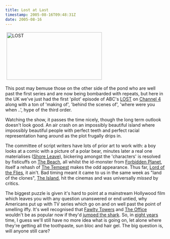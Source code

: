 ```yaml
---
title: Lost at Last
timestamp: 2005-08-16T09:48:31Z
date: 2005-08-16
---
```


<img src="http://blog.whatfettle.com/lost.jpg" height="150" width="300" border="0" hspace="4" vspace="4" alt="LOST" />

<p>This post may bemuse those on the other side of the pond who are well past the first series and are now being bombarded with repeats, but here in the UK we've just had the first 'pilot' episode of ABC's <a href="http://www.imdb.com/title/tt0411008/combined">LOST</a> on <a href="">Channel 4</a> along with a ton of 'making of', 'behind the scenes of', 'where were you when ..', hype of the third order. </p>
<p>Watching the show, it passes the time nicely, though the long term outlook doesn't look good. An air crash on an impossibly beautiful island where impossibly beautiful people with perfect teeth and perfect racial representation hang around as the plot frugally drips in. </p>
<p>The committee of script writers have lots of prior art to work with: a boy looks at a comic with a picture of a polar bear, minutes later a real one materialises (<a href="http://www.ericweisstein.com/fun/startrek/ShoreLeave.html">Shore Leave</a>), bickering amongst the 'characters' is resolved by fisticuffs on <a href="http://www.imdb.com/title/tt0163978/combined">The Beach</a>, all whilst the id-monster from  <a href="http://www.imdb.com/title/tt0049223/combined">Forbidden Planet</a>, itself a rehash of <a href="http://en.wikipedia.org/wiki/The_Tempest_%28play%29">The Tempest</a> makes the odd appearance. Thus far, <a href="http://www.gerenser.com/lotf/">Lord of the Flies</a>, it ain't. Bad timing meant it came to us in the same week as "land of the clones", <a href="http://www.imdb.com/title/tt0399201/combined">The Island</a>, hit the cinemas and was universally <i>missed</i> by critics. <p>
</p>The biggest puzzle is given it's hard to point at a mainstream Hollywood film which leaves you with any question unanswered or end untied, why Americans put up with TV series which go on and on well past the point of smelling iffy. It's well recognised that <a href="">Fawlty Towers</a> and <a href="">The Office</a> wouldn't be as popular now if they'd <a href="http://www.jumptheshark.com/">jumped the shark</a>. So, in <a href="http://observer.guardian.co.uk/review/story/0,6903,1548699,00.html">eight years</a> time, I guess we'll still have no more idea what is going on, let alone where they're getting all the toothpaste, sun bloc and hair gel. The big question is, will anyone still care?</p>